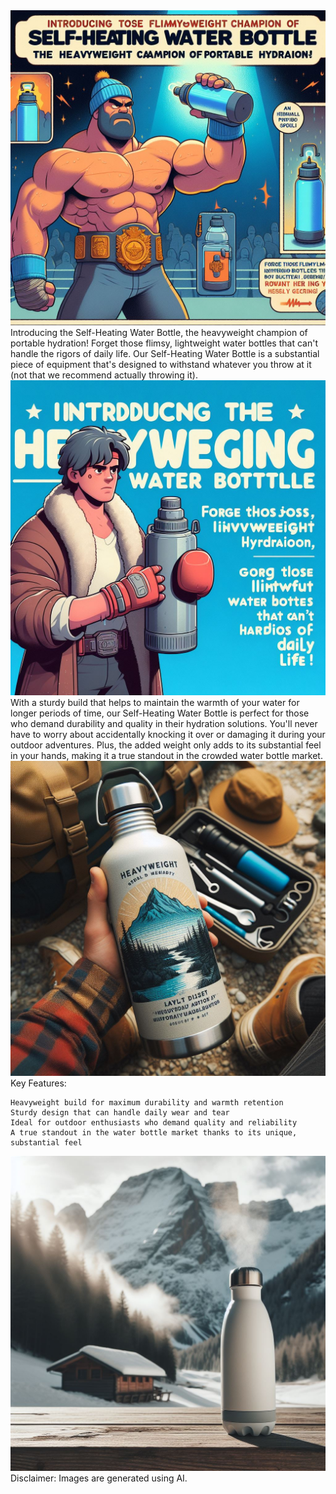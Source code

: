 <img src="self-heat1.jpg">
Introducing the Self-Heating Water Bottle, the heavyweight champion of portable hydration! Forget those flimsy, lightweight water bottles that can't handle the rigors of daily life. Our Self-Heating Water Bottle is a substantial piece of equipment that's designed to withstand whatever you throw at it (not that we recommend actually throwing it). 
<img src="self-heat2.jpg">
With a sturdy build that helps to maintain the warmth of your water for longer periods of time, our Self-Heating Water Bottle is perfect for those who demand durability and quality in their hydration solutions. You'll never have to worry about accidentally knocking it over or damaging it during your outdoor adventures. Plus, the added weight only adds to its substantial feel in your hands, making it a true standout in the crowded water bottle market.
<img src="self-heat3.jpg">
Key Features:

    Heavyweight build for maximum durability and warmth retention
    Sturdy design that can handle daily wear and tear
    Ideal for outdoor enthusiasts who demand quality and reliability
    A true standout in the water bottle market thanks to its unique, substantial feel
<img src="self-heat-cabin-snow.jpg">
Disclaimer: Images are generated using AI.
